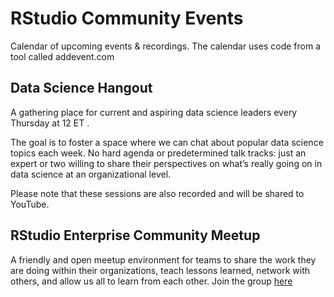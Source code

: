 # RStudio Community Events

Calendar of upcoming events & recordings. The calendar uses code from a tool called addevent.com

## Data Science Hangout

A gathering place for current and aspiring data science leaders every Thursday at 12 ET .

The goal is to foster a space where we can chat about popular data science topics each week. No hard agenda or predetermined talk tracks: just an expert or two willing to share their perspectives on what’s really going on in data science at an organizational level.

Please note that these sessions are also recorded and will be shared to YouTube.

## RStudio Enterprise Community Meetup

A friendly and open meetup environment for teams to share the work they are doing within their organizations, teach lessons learned, network with others, and allow us all to learn from each other. Join the group [here](https://www.meetup.com/RStudio-Enterprise-Community-Meetup/)
